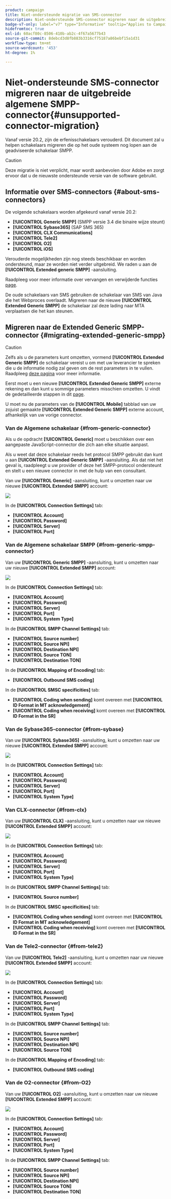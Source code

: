 ```yaml
---
product: campaign
title: Niet-ondersteunde migratie van SMS-connector
description: Niet-ondersteunde SMS-connector migreren naar de uitgebreide algemene SMPP-connector
badge-v7-only: label="v7" type="Informative" tooltip="Applies to Campaign Classic v7 only"
hidefromtoc: true
exl-id: 60acf80c-8506-410b-ab2c-4f67a5677b43
source-git-commit: 8debcd3d8fb883b3316cf75187a86bebf15a1d31
workflow-type: tm+mt
source-wordcount: '453'
ht-degree: 1%

---
```


# Niet-ondersteunde SMS-connector migreren naar de uitgebreide algemene SMPP-connector{#unsupported-connector-migration}



Vanaf versie 20.2, zijn de erfenisschakelaars verouderd. Dit document zal u helpen schakelaars migreren die op het oude systeem nog lopen aan de geadviseerde schakelaar SMPP.

>[!CAUTION]
>
>Deze migratie is niet verplicht, maar wordt aanbevolen door Adobe en zorgt ervoor dat u de nieuwste ondersteunde versie van de software gebruikt.

## Informatie over SMS-connectors {#about-sms-connectors}

De volgende schakelaars worden afgekeurd vanaf versie 20.2:

* **[!UICONTROL Generic SMPP]** (SMPP versie 3.4 die binaire wijze steunt)
* **[!UICONTROL Sybase365]** (SAP SMS 365)
* **[!UICONTROL CLX Communications]**
* **[!UICONTROL Tele2]**
* **[!UICONTROL O2]**
* **[!UICONTROL iOS]**

Verouderde mogelijkheden zijn nog steeds beschikbaar en worden ondersteund, maar ze worden niet verder uitgebreid. We raden u aan de **[!UICONTROL Extended generic SMPP]** -aansluiting.

Raadpleeg voor meer informatie over vervangen en verwijderde functies [page](../../rn/using/deprecated-features.md).

De oude schakelaars van SMS gebruiken de schakelaar van SMS van Java die het Webproces overlaadt. Migreren naar de nieuwe **[!UICONTROL Extended Generic SMPP]** de schakelaar zal deze lading naar MTA verplaatsen die het kan steunen.

## Migreren naar de Extended Generic SMPP-connector {#migrating-extended-generic-smpp}

>[!CAUTION]
>
>Zelfs als u de parameters kunt omzetten, vormend **[!UICONTROL Extended Generic SMPP]** de schakelaar vereist u om met uw leverancier te spreken die u de informatie nodig zal geven om de rest parameters in te vullen. Raadpleeg [deze pagina](sms-protocol.md) voor meer informatie.

Eerst moet u een nieuwe **[!UICONTROL Extended Generic SMPP]** externe rekening en dan kunt u sommige parameters misschien omzetten. U vindt de gedetailleerde stappen in dit [page](sms-set-up.md#creating-an-smpp-external-account).

U moet nu de parameters van de **[!UICONTROL Mobile]** tabblad van uw zojuist gemaakte **[!UICONTROL Extended Generic SMPP]** externe account, afhankelijk van uw vorige connector.

### Van de Algemene schakelaar {#from-generic-connector}

Als u de opdracht **[!UICONTROL Generic]** moet u beschikken over een aangepaste JavaScript-connector die zich aan elke situatie aanpast.

Als u weet dat deze schakelaar reeds het protocol SMPP gebruikt dan kunt u aan **[!UICONTROL Extended Generic SMPP]** -aansluiting. Als dat niet het geval is, raadpleegt u uw provider of deze het SMPP-protocol ondersteunt en stelt u een nieuwe connector in met de hulp van een consultant.

Van uw **[!UICONTROL Generic]** -aansluiting, kunt u omzetten naar uw nieuwe **[!UICONTROL Extended SMPP]** account:

![](assets/smpp_generic.png)

In de **[!UICONTROL Connection Settings]** tab:

* **[!UICONTROL Account]**
* **[!UICONTROL Password]**
* **[!UICONTROL Server]**
* **[!UICONTROL Port]**

### Van de Algemene schakelaar SMPP {#from-generic-smpp-connector}

Van uw **[!UICONTROL Generic SMPP]** -aansluiting, kunt u omzetten naar uw nieuwe **[!UICONTROL Extended SMPP]** account:

![](assets/smpp_generic_2.png)

In de **[!UICONTROL Connection Settings]** tab:

* **[!UICONTROL Account]**
* **[!UICONTROL Password]**
* **[!UICONTROL Server]**
* **[!UICONTROL Port]**
* **[!UICONTROL System Type]**

In de **[!UICONTROL SMPP Channel Settings]** tab:

* **[!UICONTROL Source number]**
* **[!UICONTROL Source NPI]**
* **[!UICONTROL Destination NPI]**
* **[!UICONTROL Source TON]**
* **[!UICONTROL Destination TON]**

In de **[!UICONTROL Mapping of Encoding]** tab:

* **[!UICONTROL Outbound SMS coding]**

In de **[!UICONTROL SMSC specificities]** tab:

* **[!UICONTROL Coding when sending]** komt overeen met **[!UICONTROL ID Format in MT acknowledgement]**
* **[!UICONTROL Coding when receiving]** komt overeen met **[!UICONTROL ID Format in the SR]**

### Van de Sybase365-connector {#from-sybase}

Van uw **[!UICONTROL Sybase365]** -aansluiting, kunt u omzetten naar uw nieuwe **[!UICONTROL Extended SMPP]** account:

![](assets/smpp_3.png)

In de **[!UICONTROL Connection Settings]** tab:

* **[!UICONTROL Account]**
* **[!UICONTROL Password]**
* **[!UICONTROL Server]**
* **[!UICONTROL Port]**
* **[!UICONTROL System Type]**

### Van CLX-connector {#from-clx}

Van uw **[!UICONTROL CLX]** -aansluiting, kunt u omzetten naar uw nieuwe **[!UICONTROL Extended SMPP]** account:

![](assets/smpp_4.png)

In de **[!UICONTROL Connection Settings]** tab:

* **[!UICONTROL Account]**
* **[!UICONTROL Password]**
* **[!UICONTROL Server]**
* **[!UICONTROL Port]**
* **[!UICONTROL System Type]**

In de **[!UICONTROL SMPP Channel Settings]** tab:

* **[!UICONTROL Source number]**

In de **[!UICONTROL SMSC specificities]** tab:

* **[!UICONTROL Coding when sending]** komt overeen met **[!UICONTROL ID Format in MT acknowledgement]**
* **[!UICONTROL Coding when receiving]** komt overeen met **[!UICONTROL ID Format in the SR]**

### Van de Tele2-connector {#from-tele2}

Van uw **[!UICONTROL Tele2]** -aansluiting, kunt u omzetten naar uw nieuwe **[!UICONTROL Extended SMPP]** account:

![](assets/smpp_6.png)

In de **[!UICONTROL Connection Settings]** tab:

* **[!UICONTROL Account]**
* **[!UICONTROL Password]**
* **[!UICONTROL Server]**
* **[!UICONTROL Port]**
* **[!UICONTROL System Type]**

In de **[!UICONTROL SMPP Channel Settings]** tab:

* **[!UICONTROL Source number]**
* **[!UICONTROL Source NPI]**
* **[!UICONTROL Destination NPI]**
* **[!UICONTROL Source TON]**

In de **[!UICONTROL Mapping of Encoding]** tab:

* **[!UICONTROL Outbound SMS coding]**

### Van de O2-connector {#from-O2}

Van uw **[!UICONTROL O2]** -aansluiting, kunt u omzetten naar uw nieuwe **[!UICONTROL Extended SMPP]** account:

![](assets/smpp_5.png)

In de **[!UICONTROL Connection Settings]** tab:

* **[!UICONTROL Account]**
* **[!UICONTROL Password]**
* **[!UICONTROL Server]**
* **[!UICONTROL Port]**
* **[!UICONTROL System Type]**

In de **[!UICONTROL SMPP Channel Settings]** tab:

* **[!UICONTROL Source number]**
* **[!UICONTROL Source NPI]**
* **[!UICONTROL Destination NPI]**
* **[!UICONTROL Source TON]**
* **[!UICONTROL Destination TON]**
